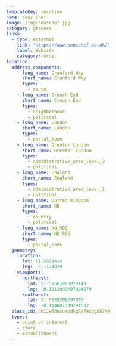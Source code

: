 ```yaml
---
templateKey: location
name: Sous Chef
image: /img/souschef.jpg
category: grocers
links:
  - type: external
    link: 'https://www.souschef.co.uk/'
    label: Website
    category: order
location:
  address_components:
    - long_name: Cranford Way
      short_name: Cranford Way
      types:
        - route
    - long_name: Crouch End
      short_name: Crouch End
      types:
        - neighborhood
        - political
    - long_name: London
      short_name: London
      types:
        - postal_town
    - long_name: Greater London
      short_name: Greater London
      types:
        - administrative_area_level_2
        - political
    - long_name: England
      short_name: England
      types:
        - administrative_area_level_1
        - political
    - long_name: United Kingdom
      short_name: GB
      types:
        - country
        - political
    - long_name: N8 9DG
      short_name: N8 9DG
      types:
        - postal_code
  geometry:
    location:
      lat: 51.5852418
      lng: -0.1124929
    viewport:
      northeast:
        lat: 51.58661893029149
        lng: -0.1113093697084979
      southwest:
        lat: 51.5839209697085
        lng: -0.114007330291502
  place_id: ChIJw33ucu4bdkgRe74zDgKh7vM
  types:
    - point_of_interest
    - store
    - establishment
---
```

